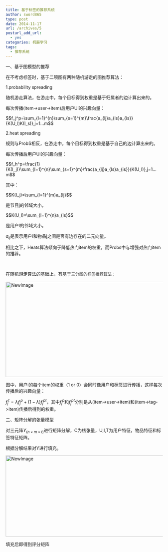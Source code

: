 ```yaml
---
title: 基于标签的推荐系统
author: sword865
type: post
date: 2014-11-17
url: /archives/5
posturl_add_url:
  - yes
categories: 机器学习
tags:
  - 推荐系统
---
```

一、基于图模型的推荐

在不考虑标签时，基于二项图有两种随机游走的图推荐算法：

1.probability spreading

随机游走算法，在游走中，每个目标得到权重是基于归属者的边计算出来的。

每次传播(item->user->item)后用户Ui的兴趣向量：

<div>$$f_j^p=\sum_{l=1}^{n}\sum_{s=1}^{m}\frac{a_{lj}a_{ls}a_{is}}{K(U_l)K(I_s)},j=1…m$$</div>

2.heat spreading

规则与ProbS相反，在游走中，每个目标得到权重是基于自己的边计算出来的。

每次传播后用户Ui的兴趣向量：

<div>$$f_h^p=\frac{1}{K(I_j)}\sum_{l=1}^{n}\sum_{s=1}^{m}\frac{a_{lj}a_{ls}a_{is}}{K(U_l)},j=1…m$$</div>

其中：

<div>$$K(I_j)=\sum_{l=1}^{m}a_{lj}$$</div>

是节目j的邻域大小，


<div>$$K(U_l)=\sum_{l=1}^{n}a_{ls}$$</div>

是用户l的邻域大小。

$a_{ij}$是表示用户i和物品j之间是否有边存在的二元向量。

相比之下，Heats算法倾向于降低热门item的权重，而Probs中与增强对热门item的推荐。

&nbsp;

在随机游走算法的基础上，有基于<span style="color: #333333; font-family: arial; font-size: 13px; line-height: 20.0200004577637px;">三分图的标签推荐算法：</span>

<img title="NewImage.png" src="/images/_posts/171255254884996.png" alt="NewImage" width="600" height="305" border="0" />

图中，用户i的每个item的权重（1 or 0）会同时像用户和标签进行传播，这样每次传播后的兴趣向量：

$f_j^t=\lambda f_j^p + (1-\lambda) f_j^{pt}$，其中$f_j^p$和$f_j^{pt}$分别是从(item->user->item)和(item->tag->item)传播后得到的权重。

<span style="font-size: 14px;">二、矩阵分解的张量模型</span>

对三元阵$Y_{(n\times m\times t)}$进行矩阵分解，C为核张量，U,I,T为用户特征，物品特征和标签特征矩阵。

根据分解结果对Y进行填充。

<img title="NewImage.png" src="/images/_posts/171508548949009.png" alt="NewImage" width="600" height="260" border="0" />

填充后即得到评分矩阵

<span style="font-size: 14px;"> </span>


